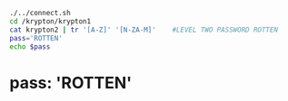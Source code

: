 ```bash
./../connect.sh
cd /krypton/krypton1
cat krypton2 | tr '[A-Z]' '[N-ZA-M]'	#LEVEL TWO PASSWORD ROTTEN
pass='ROTTEN'
echo $pass
```
# pass: 'ROTTEN'
